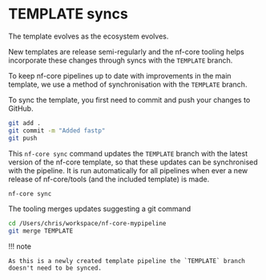 # TEMPLATE syncs

The template evolves as the ecosystem evolves.

New templates are release semi-regularly and the nf-core tooling helps incorporate these changes through syncs with the `TEMPLATE` branch.

To keep nf-core pipelines up to date with improvements in the main template, we use a method of synchronisation with the `TEMPLATE` branch.

To sync the template, you first need to commit and push your changes to GitHub.

```bash
git add .
git commit -m "Added fastp"
git push
```

This `nf-core sync` command updates the `TEMPLATE` branch with the latest version of the nf-core template, so that these updates can be synchronised with the pipeline. It is run automatically for all pipelines when ever a new release of nf-core/tools (and the included template) is made.

```bash
nf-core sync
```

The tooling merges updates suggesting a git command

```bash
cd /Users/chris/workspace/nf-core-mypipeline
git merge TEMPLATE
```

!!! note

    As this is a newly created template pipeline the `TEMPLATE` branch doesn't need to be synced.
